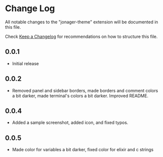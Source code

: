 # Change Log

All notable changes to the "jonager-theme" extension will be documented in this file.

Check [Keep a Changelog](http://keepachangelog.com/) for recommendations on how to structure this file.

## 0.0.1

- Initial release

## 0.0.2

- Removed panel and sidebar borders, made borders and comment colors a bit darker, made terminal's colors a bit darker. Improved README.

## 0.0.4

- Added a sample screenshot, added icon, and fixed typos.

## 0.0.5

- Made color for variables a bit darker, fixed color for elixir and c strings
